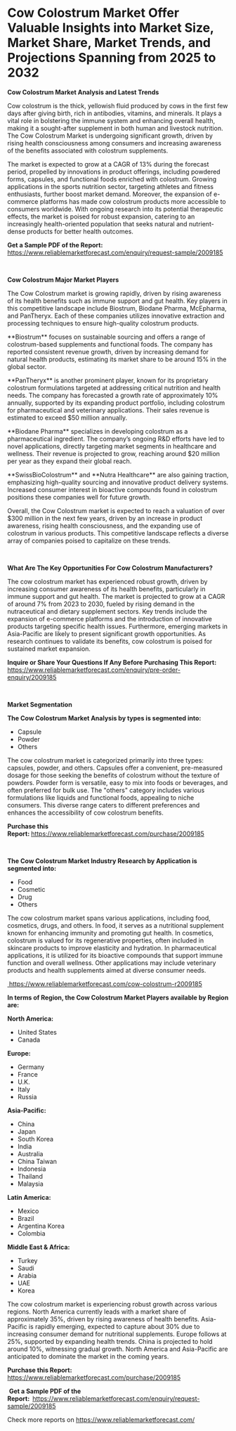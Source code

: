<p><h1>Cow Colostrum Market Offer Valuable Insights into Market Size, Market Share, Market Trends, and Projections Spanning from 2025 to 2032</h1></p><p><strong>Cow Colostrum Market Analysis and Latest Trends</strong></p>
<p><p>Cow colostrum is the thick, yellowish fluid produced by cows in the first few days after giving birth, rich in antibodies, vitamins, and minerals. It plays a vital role in bolstering the immune system and enhancing overall health, making it a sought-after supplement in both human and livestock nutrition. The Cow Colostrum Market is undergoing significant growth, driven by rising health consciousness among consumers and increasing awareness of the benefits associated with colostrum supplements.</p><p>The market is expected to grow at a CAGR of 13% during the forecast period, propelled by innovations in product offerings, including powdered forms, capsules, and functional foods enriched with colostrum. Growing applications in the sports nutrition sector, targeting athletes and fitness enthusiasts, further boost market demand. Moreover, the expansion of e-commerce platforms has made cow colostrum products more accessible to consumers worldwide. With ongoing research into its potential therapeutic effects, the market is poised for robust expansion, catering to an increasingly health-oriented population that seeks natural and nutrient-dense products for better health outcomes.</p></p>
<p><strong>Get a Sample PDF of the Report:&nbsp;</strong> <a href="https://www.reliablemarketforecast.com/enquiry/request-sample/2009185?utm_campaign=2273&utm_medium=2&utm_source=Github&utm_content=ia&utm_term=14022025&utm_id=cow-colostrum">https://www.reliablemarketforecast.com/enquiry/request-sample/2009185</a></p>
<p>&nbsp;</p>
<p><strong>Cow Colostrum Major Market Players</strong></p>
<p><p>The Cow Colostrum market is growing rapidly, driven by rising awareness of its health benefits such as immune support and gut health. Key players in this competitive landscape include Biostrum, Biodane Pharma, McEpharma, and PanTheryx. Each of these companies utilizes innovative extraction and processing techniques to ensure high-quality colostrum products.</p><p>**Biostrum** focuses on sustainable sourcing and offers a range of colostrum-based supplements and functional foods. The company has reported consistent revenue growth, driven by increasing demand for natural health products, estimating its market share to be around 15% in the global sector.</p><p>**PanTheryx** is another prominent player, known for its proprietary colostrum formulations targeted at addressing critical nutrition and health needs. The company has forecasted a growth rate of approximately 10% annually, supported by its expanding product portfolio, including colostrum for pharmaceutical and veterinary applications. Their sales revenue is estimated to exceed $50 million annually.</p><p>**Biodane Pharma** specializes in developing colostrum as a pharmaceutical ingredient. The company’s ongoing R&D efforts have led to novel applications, directly targeting market segments in healthcare and wellness. Their revenue is projected to grow, reaching around $20 million per year as they expand their global reach.</p><p>**SwissBioColostrum** and **Nutra Healthcare** are also gaining traction, emphasizing high-quality sourcing and innovative product delivery systems. Increased consumer interest in bioactive compounds found in colostrum positions these companies well for future growth.</p><p>Overall, the Cow Colostrum market is expected to reach a valuation of over $300 million in the next few years, driven by an increase in product awareness, rising health consciousness, and the expanding use of colostrum in various products. This competitive landscape reflects a diverse array of companies poised to capitalize on these trends.</p></p>
<p>&nbsp;</p>
<p><strong>What Are The Key Opportunities For Cow Colostrum Manufacturers?</strong></p>
<p><p>The cow colostrum market has experienced robust growth, driven by increasing consumer awareness of its health benefits, particularly in immune support and gut health. The market is projected to grow at a CAGR of around 7% from 2023 to 2030, fueled by rising demand in the nutraceutical and dietary supplement sectors. Key trends include the expansion of e-commerce platforms and the introduction of innovative products targeting specific health issues. Furthermore, emerging markets in Asia-Pacific are likely to present significant growth opportunities. As research continues to validate its benefits, cow colostrum is poised for sustained market expansion.</p></p>
<p><strong>Inquire or Share Your Questions If Any Before Purchasing This Report:</strong> <a href="https://www.reliablemarketforecast.com/enquiry/pre-order-enquiry/2009185?utm_campaign=2273&utm_medium=2&utm_source=Github&utm_content=ia&utm_term=14022025&utm_id=cow-colostrum">https://www.reliablemarketforecast.com/enquiry/pre-order-enquiry/2009185</a></p>
<p>&nbsp;</p>
<p><strong>Market Segmentation</strong></p>
<p><strong>The Cow Colostrum Market Analysis by types is segmented into:</strong></p>
<p><ul><li>Capsule</li><li>Powder</li><li>Others</li></ul></p>
<p><p>The cow colostrum market is categorized primarily into three types: capsules, powder, and others. Capsules offer a convenient, pre-measured dosage for those seeking the benefits of colostrum without the texture of powders. Powder form is versatile, easy to mix into foods or beverages, and often preferred for bulk use. The "others" category includes various formulations like liquids and functional foods, appealing to niche consumers. This diverse range caters to different preferences and enhances the accessibility of cow colostrum benefits.</p></p>
<p><strong>Purchase this Report:&nbsp;</strong><a href="https://www.reliablemarketforecast.com/purchase/2009185?utm_campaign=2273&utm_medium=2&utm_source=Github&utm_content=ia&utm_term=14022025&utm_id=cow-colostrum">https://www.reliablemarketforecast.com/purchase/2009185</a></p>
<p>&nbsp;</p>
<p><strong>The Cow Colostrum Market Industry Research by Application is segmented into:</strong></p>
<p><ul><li>Food</li><li>Cosmetic</li><li>Drug</li><li>Others</li></ul></p>
<p><p>The cow colostrum market spans various applications, including food, cosmetics, drugs, and others. In food, it serves as a nutritional supplement known for enhancing immunity and promoting gut health. In cosmetics, colostrum is valued for its regenerative properties, often included in skincare products to improve elasticity and hydration. In pharmaceutical applications, it is utilized for its bioactive compounds that support immune function and overall wellness. Other applications may include veterinary products and health supplements aimed at diverse consumer needs.</p></p>
<p><a href="https://www.reliablemarketforecast.com/cow-colostrum-r2009185?utm_campaign=2273&utm_medium=2&utm_source=Github&utm_content=ia&utm_term=14022025&utm_id=cow-colostrum">&nbsp;https://www.reliablemarketforecast.com/cow-colostrum-r2009185</a></p>
<p><strong>In terms of Region, the Cow Colostrum Market Players available by Region are:</strong></p>
<p>
    <p> <strong> North America: </strong>
        <ul>
            <li>United States</li>
            <li>Canada</li>
        </ul>
        </p> 
    <p> <strong> Europe: </strong>
        <ul>
            <li>Germany</li>
            <li>France</li>
            <li>U.K.</li>
            <li>Italy</li>
            <li>Russia</li>
        </ul>
        </p> 
    <p> <strong> Asia-Pacific: </strong>
        <ul>
            <li>China</li>
            <li>Japan</li>
            <li>South Korea</li>
            <li>India</li>
            <li>Australia</li>
            <li>China Taiwan</li>
            <li>Indonesia</li>
            <li>Thailand</li>
            <li>Malaysia</li>
        </ul>
        </p> 
    <p> <strong> Latin America: </strong>
        <ul>
            <li>Mexico</li>
            <li>Brazil</li>
            <li>Argentina Korea</li>
            <li>Colombia</li>
        </ul>
        </p> 
    <p> <strong> Middle East & Africa: </strong>
        <ul>
            <li>Turkey</li>
            <li>Saudi</li>
            <li>Arabia</li>
            <li>UAE</li>
            <li>Korea</li>
        </ul>
    </p>
    </p>
<p><p>The cow colostrum market is experiencing robust growth across various regions. North America currently leads with a market share of approximately 35%, driven by rising awareness of health benefits. Asia-Pacific is rapidly emerging, expected to capture about 30% due to increasing consumer demand for nutritional supplements. Europe follows at 25%, supported by expanding health trends. China is projected to hold around 10%, witnessing gradual growth. North America and Asia-Pacific are anticipated to dominate the market in the coming years.</p></p>
<p><strong>Purchase this Report: </strong><a href="https://www.reliablemarketforecast.com/purchase/2009185?utm_campaign=2273&utm_medium=2&utm_source=Github&utm_content=ia&utm_term=14022025&utm_id=cow-colostrum">https://www.reliablemarketforecast.com/purchase/2009185</a></p>
<p>&nbsp;<strong>Get a Sample PDF of the Report:&nbsp;&nbsp;</strong><a href="https://www.reliablemarketforecast.com/enquiry/request-sample/2009185?utm_campaign=2273&utm_medium=2&utm_source=Github&utm_content=ia&utm_term=14022025&utm_id=cow-colostrum">https://www.reliablemarketforecast.com/enquiry/request-sample/2009185</a></p>
<p><strong></strong></p>
<p>Check more reports on <a href="https://www.reliablemarketforecast.com/?utm_campaign=2273&utm_medium=2&utm_source=Github&utm_content=ia&utm_term=14022025&utm_id=cow-colostrum">https://www.reliablemarketforecast.com/</a></p>